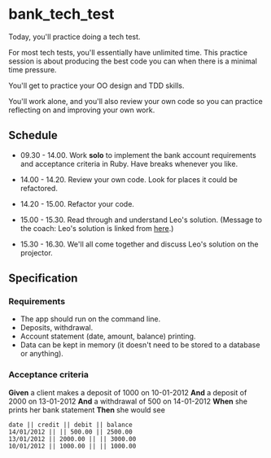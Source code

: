 # bank_tech_test

Today, you'll practice doing a tech test.

For most tech tests, you'll essentially have unlimited time.  This practice session is about producing the best code you can when there is a minimal time pressure.

You'll get to practice your OO design and TDD skills.

You'll work alone, and you'll also review your own code so you can practice reflecting on and improving your own work.

## Schedule

* 09.30 - 14.00.  Work **solo** to implement the bank account requirements and acceptance criteria in Ruby.  Have breaks whenever you like.

* 14.00 - 14.20.  Review your own code.  Look for places it could be refactored.

* 14.20 - 15.00.  Refactor your code.

* 15.00 - 15.30.  Read through and understand Leo's solution.  (Message to the coach: Leo's solution is linked from [here](https://github.com/makersacademy/course-design/blob/master/sequence/week12.md).)

* 15.30 - 16.30.  We'll all come together and discuss Leo's solution on the projector.

## Specification

### Requirements

* The app should run on the command line.
* Deposits, withdrawal.
* Account statement (date, amount, balance) printing.
* Data can be kept in memory (it doesn't need to be stored to a database or anything).

### Acceptance criteria

**Given** a client makes a deposit of 1000 on 10-01-2012
**And** a deposit of 2000 on 13-01-2012
**And** a withdrawal of 500 on 14-01-2012
**When** she prints her bank statement
**Then** she would see

```
date || credit || debit || balance
14/01/2012 || || 500.00 || 2500.00
13/01/2012 || 2000.00 || || 3000.00
10/01/2012 || 1000.00 || || 1000.00
```
